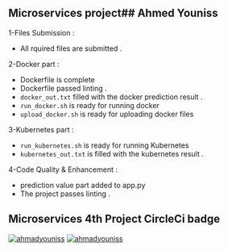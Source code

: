 
## Microservices project## Ahmed Youniss


1-Files Submission :
-  All rquired files are submitted .


2-Docker part :
-  Dockerfile is complete
-  Dockerfile passed linting .
-  `docker_out.txt` filled with the docker prediction result .
-  `run_docker.sh` is ready for running docker
-   `upload_docker.sh` is ready for uploading docker files



3-Kubernetes part :
-  `run_kubernetes.sh` is ready for running Kubernetes
-  `kubernetes_out.txt` is filled with the kubernetes result .



4-Code Quality & Enhancement :
-  prediction value part added to app.py
-  The project passes linting .

## Microservices 4th Project CircleCi badge
[![ahmadyouniss](https://circleci.com/gh/ahmadyouniss/Microservice-Kubernetes.svg?style=svg)](https://circleci.com/gh/ahmadyouniss/Microservice-Kubernetes)
[![ahmadyouniss](https://circleci.com/gh/ahmadyouniss/DevOps_Microservices.svg?style=svg)](https://circleci.com/gh/ahmadyouniss/DevOps_Microservices)
